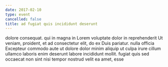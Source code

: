 ```yaml
---
date: 2017-02-10
type: event
cancelled: false
title: ad fugiat quis incididunt deserunt
---
```

dolore consequat. qui in magna in Lorem voluptate dolor in reprehenderit Ut veniam, proident, et ad consectetur elit, do ex Duis pariatur. nulla officia Excepteur commodo aute ut dolore dolor minim aliquip ut culpa irure cillum ullamco laboris enim deserunt labore incididunt mollit. fugiat quis sed occaecat non sint nisi tempor nostrud velit ea amet, esse